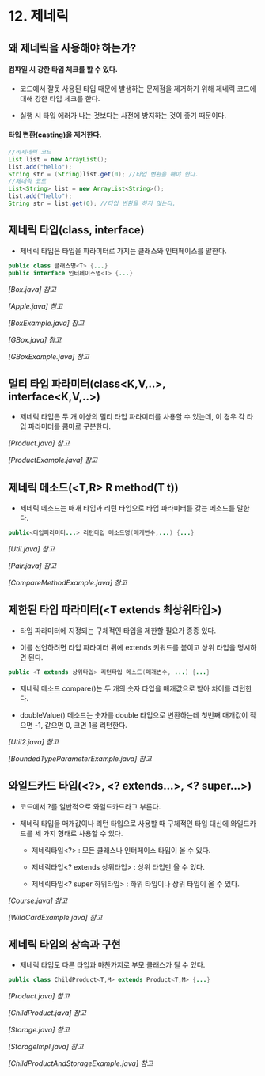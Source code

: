 # 12. 제네릭
## 왜 제네릭을 사용해야 하는가?

#### 컴파일 시 강한 타입 체크를 할 수 있다.
* 코드에서 잘못 사용된 타입 때문에 발생하는 문제점을 제거하기 위해 제네릭 코드에 대해 강한 타입 체크를 한다.

* 실행 시 타입 에러가 나는 것보다는 사전에 방지하는 것이 좋기 때문이다.

#### 타입 변환(casting)을 제거한다.
```java
//비제네릭 코드
List list = new ArrayList();
list.add("hello");
String str = (String)list.get(0); //타입 변환을 해야 한다.
//제네릭 코드
List<String> list = new ArrayList<String>();
list.add("hello");
String str = list.get(0); //타입 변환을 하지 않는다.
```

## 제네릭 타입(class<T>, interface<T>)
* 제네릭 타입은 타입을 파라미터로 가지는 클래스와 인터페이스를 말한다.

```java
public class 클래스명<T> {...}
public interface 인터페이스명<T> {...}
```

_[Box.java] 참고_

_[Apple.java] 참고_

_[BoxExample.java] 참고_

_[GBox.java] 참고_

_[GBoxExample.java] 참고_

## 멀티 타입 파라미터(class<K,V,..>, interface<K,V,..>)
* 제네릭 타입은 두 개 이상의 멀티 타입 파라미터를 사용할 수 있는데, 이 경우 각 타입 파라미터를 콤마로 구분한다.

_[Product.java] 참고_

_[ProductExample.java] 참고_

## 제네릭 메소드(<T,R> R method(T t))
* 제네릭 메소드는 매개 타입과 리턴 타입으로 타입 파라미터를 갖는 메소드를 말한다.

```java
public<타입파라미터...> 리턴타입 메소드명(매개변수,...) {...}
```

_[Util.java] 참고_

_[Pair.java] 참고_

_[CompareMethodExample.java] 참고_

## 제한된 타입 파라미터(<T extends 최상위타입>)
* 타입 파라미터에 지정되는 구체적인 타입을 제한할 필요가 종종 있다.

* 이를 선언하려면 타입 파라미터 뒤에 extends 키워드를 붙이고 상위 타입을 명시하면 된다.

```java
public <T extends 상위타입> 리턴타입 메소드(매개변수, ...) {...}
```

* 제네릭 메소드 compare()는 두 개의 숫자 타입을 매개값으로 받아 차이를 리턴한다.

* doubleValue() 메소드는 숫자를 double 타입으로 변환하는데 첫번째 매개값이 작으면 -1, 같으면 0, 크면 1을 리턴한다.

_[Util2.java] 참고_

_[BoundedTypeParameterExample.java] 참고_

## 와일드카드 타입(<?>, <? extends...>, <? super...>)
* 코드에서 ?를 일반적으로 와일드카드라고 부른다.

* 제네릭 타입을 매개값이나 리턴 타입으로 사용할 때 구체적인 타입 대신에 와일드카드를 세 가지 형태로 사용할 수 있다.

    * 제네릭타입<?> : 모든 클래스나 인터페이스 타입이 올 수 있다.

    * 제네릭타입<? extends 상위타입> : 상위 타입만 올 수 있다.

    * 제네릭타입<? super 하위타입> : 하위 타입이나 상위 타입이 올 수 있다.

_[Course.java] 참고_

_[WildCardExample.java] 참고_

## 제네릭 타입의 상속과 구현
* 제네릭 타입도 다른 타입과 마찬가지로 부모 클래스가 될 수 있다.

```java
public class ChildProduct<T,M> extends Product<T,M> {...}
```

_[Product.java] 참고_

_[ChildProduct.java] 참고_

_[Storage.java] 참고_

_[StorageImpl.java] 참고_

_[ChildProductAndStorageExample.java] 참고_